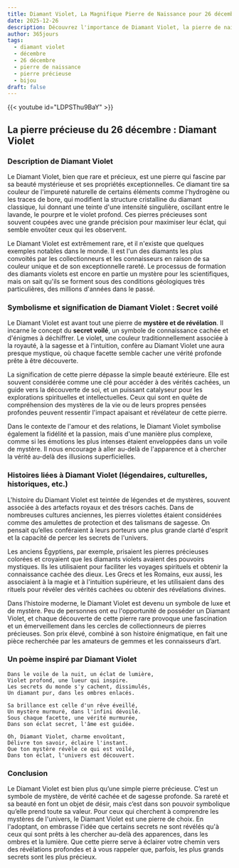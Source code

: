 ```yaml
---
title: Diamant Violet, La Magnifique Pierre de Naissance pour 26 décembre
date: 2025-12-26
description: Découvrez l'importance de Diamant Violet, la pierre de naissance du 26 décembre qui symbolise Secret voilé. Laissez sa beauté et sa signification illuminer votre journée.
author: 365jours
tags:
  - diamant violet
  - décembre
  - 26 décembre
  - pierre de naissance
  - pierre précieuse
  - bijou
draft: false
---
```


{{< youtube id="LDPSThu9BaY" >}}

## La pierre précieuse du 26 décembre : Diamant Violet

### Description de Diamant Violet

Le Diamant Violet, bien que rare et précieux, est une pierre qui fascine par sa beauté mystérieuse et ses propriétés exceptionnelles. Ce diamant tire sa couleur de l'impureté naturelle de certains éléments comme l'hydrogène ou les traces de bore, qui modifient la structure cristalline du diamant classique, lui donnant une teinte d'une intensité singulière, oscillant entre le lavande, le pourpre et le violet profond. Ces pierres précieuses sont souvent coupées avec une grande précision pour maximiser leur éclat, qui semble envoûter ceux qui les observent.

Le Diamant Violet est extrêmement rare, et il n'existe que quelques exemples notables dans le monde. Il est l'un des diamants les plus convoités par les collectionneurs et les connaisseurs en raison de sa couleur unique et de son exceptionnelle rareté. Le processus de formation des diamants violets est encore en partie un mystère pour les scientifiques, mais on sait qu'ils se forment sous des conditions géologiques très particulières, des millions d'années dans le passé.

### Symbolisme et signification de Diamant Violet : Secret voilé

Le Diamant Violet est avant tout une pierre de **mystère et de révélation**. Il incarne le concept du **secret voilé**, un symbole de connaissance cachée et d'énigmes à déchiffrer. Le violet, une couleur traditionnellement associée à la royauté, à la sagesse et à l'intuition, confère au Diamant Violet une aura presque mystique, où chaque facette semble cacher une vérité profonde prête à être découverte.

La signification de cette pierre dépasse la simple beauté extérieure. Elle est souvent considérée comme une clé pour accéder à des vérités cachées, un guide vers la découverte de soi, et un puissant catalyseur pour les explorations spirituelles et intellectuelles. Ceux qui sont en quête de compréhension des mystères de la vie ou de leurs propres pensées profondes peuvent ressentir l'impact apaisant et révélateur de cette pierre.

Dans le contexte de l'amour et des relations, le Diamant Violet symbolise également la fidélité et la passion, mais d'une manière plus complexe, comme si les émotions les plus intenses étaient enveloppées dans un voile de mystère. Il nous encourage à aller au-delà de l'apparence et à chercher la vérité au-delà des illusions superficielles.

### Histoires liées à Diamant Violet (légendaires, culturelles, historiques, etc.)

L'histoire du Diamant Violet est teintée de légendes et de mystères, souvent associée à des artefacts royaux et des trésors cachés. Dans de nombreuses cultures anciennes, les pierres violettes étaient considérées comme des amulettes de protection et des talismans de sagesse. On pensait qu’elles conféraient à leurs porteurs une plus grande clarté d'esprit et la capacité de percer les secrets de l'univers.

Les anciens Égyptiens, par exemple, prisaient les pierres précieuses colorées et croyaient que les diamants violets avaient des pouvoirs mystiques. Ils les utilisaient pour faciliter les voyages spirituels et obtenir la connaissance cachée des dieux. Les Grecs et les Romains, eux aussi, les associaient à la magie et à l'intuition supérieure, et les utilisaient dans des rituels pour révéler des vérités cachées ou obtenir des révélations divines.

Dans l’histoire moderne, le Diamant Violet est devenu un symbole de luxe et de mystère. Peu de personnes ont eu l'opportunité de posséder un Diamant Violet, et chaque découverte de cette pierre rare provoque une fascination et un émerveillement dans les cercles de collectionneurs de pierres précieuses. Son prix élevé, combiné à son histoire énigmatique, en fait une pièce recherchée par les amateurs de gemmes et les connaisseurs d’art.

### Un poème inspiré par Diamant Violet

	Dans le voile de la nuit, un éclat de lumière,  
	Violet profond, une lueur qui inspire.  
	Les secrets du monde s'y cachent, dissimulés,  
	Un diamant pur, dans les ombres enlacés.
	
	Sa brillance est celle d'un rêve éveillé,  
	Un mystère murmuré, dans l'infini dévoilé.  
	Sous chaque facette, une vérité murmurée,  
	Dans son éclat secret, l'âme est guidée.
	
	Oh, Diamant Violet, charme envoûtant,  
	Délivre ton savoir, éclaire l'instant.  
	Que ton mystère révèle ce qui est voilé,  
	Dans ton éclat, l'univers est découvert.

### Conclusion

Le Diamant Violet est bien plus qu’une simple pierre précieuse. C’est un symbole de mystère, de vérité cachée et de sagesse profonde. Sa rareté et sa beauté en font un objet de désir, mais c’est dans son pouvoir symbolique qu’elle prend toute sa valeur. Pour ceux qui cherchent à comprendre les mystères de l'univers, le Diamant Violet est une pierre de choix. En l'adoptant, on embrasse l'idée que certains secrets ne sont révélés qu'à ceux qui sont prêts à les chercher au-delà des apparences, dans les ombres et la lumière. Que cette pierre serve à éclairer votre chemin vers des révélations profondes et à vous rappeler que, parfois, les plus grands secrets sont les plus précieux.